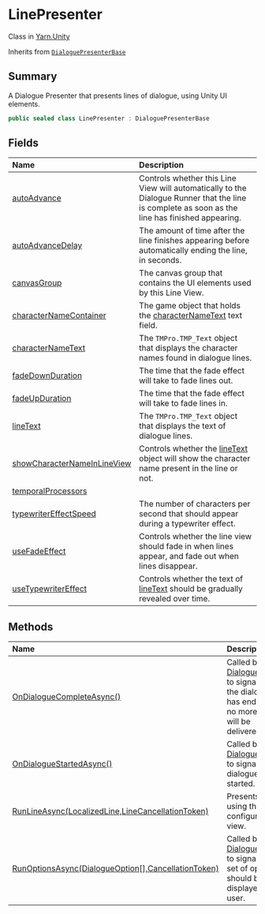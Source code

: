 # LinePresenter

Class in [Yarn.Unity](/docs/api/csharp/yarn.unity.md)

Inherits from [`DialoguePresenterBase`](/docs/api/csharp/yarn.unity.dialoguepresenterbase.md)

## Summary


A Dialogue Presenter that presents lines of dialogue, using Unity UI
elements.


```csharp
public sealed class LinePresenter : DialoguePresenterBase
```

## Fields

|Name|Description|
|:---|:---|
|[autoAdvance](/docs/api/csharp/yarn.unity.linepresenter.autoadvance.md)|Controls whether this Line View will automatically to the Dialogue Runner that the line is complete as soon as the line has finished appearing.|
|[autoAdvanceDelay](/docs/api/csharp/yarn.unity.linepresenter.autoadvancedelay.md)|The amount of time after the line finishes appearing before automatically ending the line, in seconds.|
|[canvasGroup](/docs/api/csharp/yarn.unity.linepresenter.canvasgroup.md)|The canvas group that contains the UI elements used by this Line View.|
|[characterNameContainer](/docs/api/csharp/yarn.unity.linepresenter.characternamecontainer.md)|The game object that holds the  <a href="yarn.unity.linepresenter.characternametext.md">characterNameText</a>  text field.|
|[characterNameText](/docs/api/csharp/yarn.unity.linepresenter.characternametext.md)|The  <code>TMPro.TMP_Text</code>  object that displays the character names found in dialogue lines.|
|[fadeDownDuration](/docs/api/csharp/yarn.unity.linepresenter.fadedownduration.md)|The time that the fade effect will take to fade lines out.|
|[fadeUpDuration](/docs/api/csharp/yarn.unity.linepresenter.fadeupduration.md)|The time that the fade effect will take to fade lines in.|
|[lineText](/docs/api/csharp/yarn.unity.linepresenter.linetext.md)|The  <code>TMPro.TMP_Text</code>  object that displays the text of dialogue lines.|
|[showCharacterNameInLineView](/docs/api/csharp/yarn.unity.linepresenter.showcharacternameinlineview.md)|Controls whether the  <a href="yarn.unity.linepresenter.linetext.md">lineText</a>  object will show the character name present in the line or not.|
|[temporalProcessors](/docs/api/csharp/yarn.unity.linepresenter.temporalprocessors.md)||
|[typewriterEffectSpeed](/docs/api/csharp/yarn.unity.linepresenter.typewritereffectspeed.md)|The number of characters per second that should appear during a typewriter effect.|
|[useFadeEffect](/docs/api/csharp/yarn.unity.linepresenter.usefadeeffect.md)|Controls whether the line view should fade in when lines appear, and fade out when lines disappear.|
|[useTypewriterEffect](/docs/api/csharp/yarn.unity.linepresenter.usetypewritereffect.md)|Controls whether the text of  <a href="yarn.unity.linepresenter.linetext.md">lineText</a>  should be gradually revealed over time.|

## Methods

|Name|Description|
|:---|:---|
|[OnDialogueCompleteAsync()](/docs/api/csharp/yarn.unity.linepresenter.ondialoguecompleteasync.md)|Called by the  <a href="yarn.unity.dialoguerunner.md">DialogueRunner</a>  to signal that the dialogue has ended, and no more lines will be delivered.|
|[OnDialogueStartedAsync()](/docs/api/csharp/yarn.unity.linepresenter.ondialoguestartedasync.md)|Called by the  <a href="yarn.unity.dialoguerunner.md">DialogueRunner</a>  to signal that dialogue has started.|
|[RunLineAsync(LocalizedLine,LineCancellationToken)](/docs/api/csharp/yarn.unity.linepresenter.runlineasync.md)|Presents a line using the configured text view.|
|[RunOptionsAsync(DialogueOption[],CancellationToken)](/docs/api/csharp/yarn.unity.linepresenter.runoptionsasync.md)|Called by the  <a href="yarn.unity.dialoguerunner.md">DialogueRunner</a>  to signal that a set of options should be displayed to the user.|

